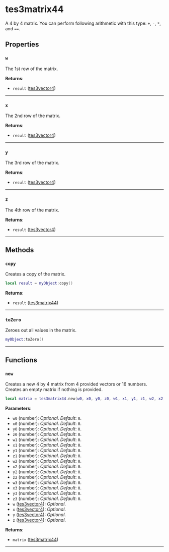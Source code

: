 <!---
	This file is autogenerated. Do not edit this file manually. Your changes will be ignored.
	More information: https://github.com/MWSE/MWSE/tree/master/docs
-->

# tes3matrix44

A 4 by 4 matrix. You can perform following arithmetic with this type: `+`, `-`, `*`, and `==`.

## Properties

### `w`

The 1st row of the matrix.

**Returns**:

* `result` ([tes3vector4](../../types/tes3vector4))

***

### `x`

The 2nd row of the matrix.

**Returns**:

* `result` ([tes3vector4](../../types/tes3vector4))

***

### `y`

The 3rd row of the matrix.

**Returns**:

* `result` ([tes3vector4](../../types/tes3vector4))

***

### `z`

The 4th row of the matrix.

**Returns**:

* `result` ([tes3vector4](../../types/tes3vector4))

***

## Methods

### `copy`

Creates a copy of the matrix.

```lua
local result = myObject:copy()
```

**Returns**:

* `result` ([tes3matrix44](../../types/tes3matrix44))

***

### `toZero`

Zeroes out all values in the matrix.

```lua
myObject:toZero()
```

***

## Functions

### `new`

Creates a new 4 by 4 matrix from 4 provided vectors or 16 numbers. Creates an empty matrix if nothing is provided.

```lua
local matrix = tes3matrix44.new(w0, x0, y0, z0, w1, x1, y1, z1, w2, x2, y2, z2, w3, x3, y3, z3, w, x, y, z)
```

**Parameters**:

* `w0` (number): *Optional*. *Default*: `0`.
* `x0` (number): *Optional*. *Default*: `0`.
* `y0` (number): *Optional*. *Default*: `0`.
* `z0` (number): *Optional*. *Default*: `0`.
* `w1` (number): *Optional*. *Default*: `0`.
* `x1` (number): *Optional*. *Default*: `0`.
* `y1` (number): *Optional*. *Default*: `0`.
* `z1` (number): *Optional*. *Default*: `0`.
* `w2` (number): *Optional*. *Default*: `0`.
* `x2` (number): *Optional*. *Default*: `0`.
* `y2` (number): *Optional*. *Default*: `0`.
* `z2` (number): *Optional*. *Default*: `0`.
* `w3` (number): *Optional*. *Default*: `0`.
* `x3` (number): *Optional*. *Default*: `0`.
* `y3` (number): *Optional*. *Default*: `0`.
* `z3` (number): *Optional*. *Default*: `0`.
* `w` ([tes3vector4](../../types/tes3vector4)): *Optional*.
* `x` ([tes3vector4](../../types/tes3vector4)): *Optional*.
* `y` ([tes3vector4](../../types/tes3vector4)): *Optional*.
* `z` ([tes3vector4](../../types/tes3vector4)): *Optional*.

**Returns**:

* `matrix` ([tes3matrix44](../../types/tes3matrix44))

***

